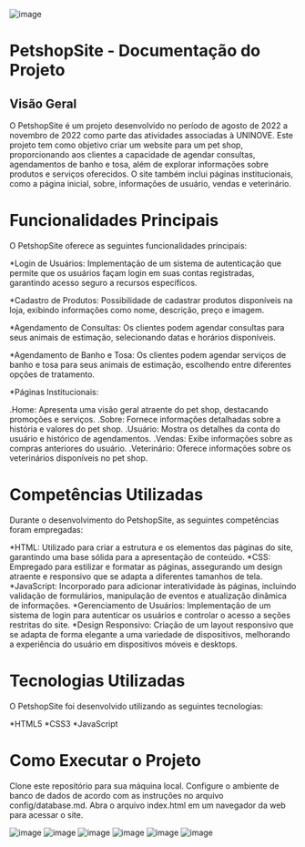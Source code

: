 ![image](https://github.com/Brunitinhaaa/Petshop-JS/assets/104976135/33296d0c-7ee0-434a-bec5-e0fa7eff9fb5)
<h1>PetshopSite - Documentação do Projeto</h1>
<h2>Visão Geral</h2>
O PetshopSite é um projeto desenvolvido no período de agosto de 2022 a novembro de 2022 como parte das atividades associadas à UNINOVE. Este projeto tem como objetivo criar um website para um pet shop, proporcionando aos clientes a capacidade de agendar consultas, agendamentos de banho e tosa, além de explorar informações sobre produtos e serviços oferecidos. O site também inclui páginas institucionais, como a página inicial, sobre, informações de usuário, vendas e veterinário.

<h1>Funcionalidades Principais</h1>
O PetshopSite oferece as seguintes funcionalidades principais:

*Login de Usuários: Implementação de um sistema de autenticação que permite que os usuários façam login em suas contas registradas, garantindo acesso seguro a recursos específicos.

*Cadastro de Produtos: Possibilidade de cadastrar produtos disponíveis na loja, exibindo informações como nome, descrição, preço e imagem.

*Agendamento de Consultas: Os clientes podem agendar consultas para seus animais de estimação, selecionando datas e horários disponíveis.

*Agendamento de Banho e Tosa: Os clientes podem agendar serviços de banho e tosa para seus animais de estimação, escolhendo entre diferentes opções de tratamento.

*Páginas Institucionais:

.Home: Apresenta uma visão geral atraente do pet shop, destacando promoções e serviços.
.Sobre: Fornece informações detalhadas sobre a história e valores do pet shop.
.Usuário: Mostra os detalhes da conta do usuário e histórico de agendamentos.
.Vendas: Exibe informações sobre as compras anteriores do usuário.
.Veterinário: Oferece informações sobre os veterinários disponíveis no pet shop.

<h1>Competências Utilizadas</h1>
Durante o desenvolvimento do PetshopSite, as seguintes competências foram empregadas:

*HTML: Utilizado para criar a estrutura e os elementos das páginas do site, garantindo uma base sólida para a apresentação de conteúdo.
*CSS: Empregado para estilizar e formatar as páginas, assegurando um design atraente e responsivo que se adapta a diferentes tamanhos de tela.
*JavaScript: Incorporado para adicionar interatividade às páginas, incluindo validação de formulários, manipulação de eventos e atualização dinâmica de informações.
*Gerenciamento de Usuários: Implementação de um sistema de login para autenticar os usuários e controlar o acesso a seções restritas do site.
*Design Responsivo: Criação de um layout responsivo que se adapta de forma elegante a uma variedade de dispositivos, melhorando a experiência do usuário em dispositivos móveis e desktops.

<h1>Tecnologias Utilizadas</h1>
O PetshopSite foi desenvolvido utilizando as seguintes tecnologias:

*HTML5
*CSS3
*JavaScript

<h1>Como Executar o Projeto</h1>
Clone este repositório para sua máquina local.
Configure o ambiente de banco de dados de acordo com as instruções no arquivo config/database.md.
Abra o arquivo index.html em um navegador da web para acessar o site.

![image](https://github.com/Brunitinhaaa/Petshop-JS/assets/104976135/a828067b-93b9-4d65-858b-b3edcfd95bd4)
![image](https://github.com/Brunitinhaaa/Petshop-JS/assets/104976135/50587f0d-5f1f-45a5-ab95-fc6ebc4dd9e6)
![image](https://github.com/Brunitinhaaa/Petshop-JS/assets/104976135/26fc8c79-afda-4494-8b3a-f51fdac3d934)
![image](https://github.com/Brunitinhaaa/Petshop-JS/assets/104976135/b5c5cf95-ed9a-4e06-a865-59308667b95c)
![image](https://github.com/Brunitinhaaa/Petshop-JS/assets/104976135/67de3805-0c0f-47a9-9072-279d33c6d881)
![image](https://github.com/Brunitinhaaa/Petshop-JS/assets/104976135/ed469d32-f240-47aa-8a60-27ebf6e12379)



